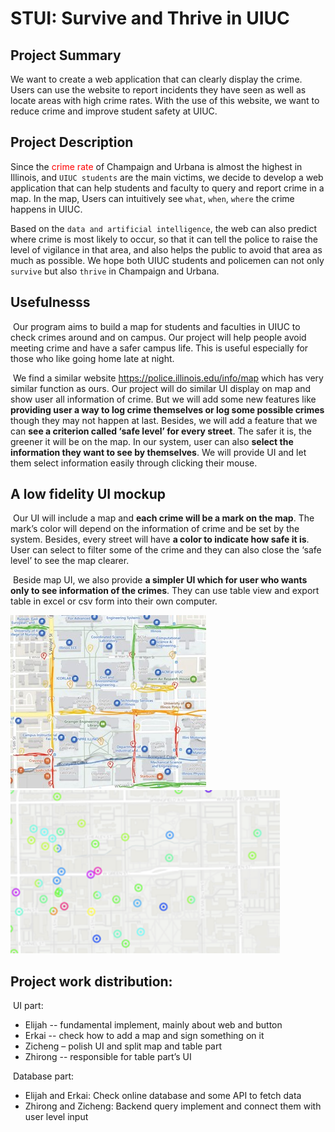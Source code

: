 
# **STUI: Survive and Thrive in UIUC**


## Project Summary
We want to create a web application that can clearly display the crime. Users can use the website to report incidents they have seen as well as locate areas with high crime rates. With the use of this website, we want to reduce crime and improve student safety at UIUC.

## Project Description
Since the <font color = Red>crime rate</font> of Champaign and Urbana is almost the highest in Illinois, and `UIUC students` are the main victims, we decide to develop a web application that can help students and faculty to query and report crime in a map. In the map, Users can intuitively see `what`, `when`, `where` the crime happens in UIUC. 

Based on the `data and artificial intelligence`, the web can also predict where crime is most likely to occur, so that it can tell the police to raise the level of vigilance in that area, and also helps the public to avoid that area as much as possible. We hope both UIUC students and policemen can not only `survive` but also `thrive` in Champaign and Urbana.

## Usefulnesss

​    Our program aims to build a map for students and faculties in UIUC to check crimes around and on campus. Our project will help people avoid meeting crime and have a safer campus life. This is useful especially for those who like going home late at night.

​    We find a similar website https://police.illinois.edu/info/map which has very similar function as ours. Our project will do similar UI display on map and show user all information of crime. But we will add some new features like **providing user a way to log crime themselves or log some possible crimes** though they may not happen at last. Besides, we will add a feature that we can **see a criterion called ‘safe level’ for every street**. The safer it is, the greener it will be on the map. In our system, user can also **select the information they want to see by themselves**. We will provide UI and let them select information easily through clicking their mouse.

## A low fidelity UI mockup

​    Our UI will include a map and **each crime will be a mark on the map**. The mark’s color will depend on the information of crime and be set by the system. Besides, every street will have **a color to indicate how safe it is**. User can select to filter some of the crime and they can also close the ‘safe level’ to see the map clearer.

​    Beside map UI, we also provide **a simpler UI which for user who wants only to see information of the crimes**. They can use table view and export table in excel or csv form into their own computer.

![MAP_UI1](MAP_UI1.jpg)<img src="MAP_UI2.png" alt="MAP_UI2" style="zoom:150%;" />

## Project work distribution:

​    UI part:    

- Elijah -- fundamental implement, mainly about web and button
- Erkai -- check how to add a map and sign something on it
- Zicheng – polish UI and split map and table part
- Zhirong -- responsible for table part’s UI

​    Database part:

-  Elijah and Erkai: Check online database and some API to fetch data
-  Zhirong and Zicheng: Backend query implement and connect them with user level input